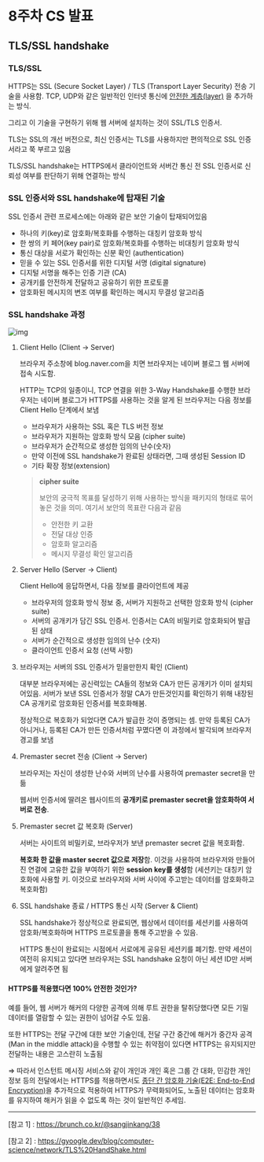 # 8주차 CS 발표

## TLS/SSL handshake

### TLS/SSL

HTTPS는 SSL (Secure Socket Layer) / TLS (Transport Layer Security) 전송 기술을 사용함. TCP, UDP와 같은 일반적인 인터넷 통신에 <u>안전한 계층(layer)</u> 을 추가하는 방식.

그리고 이 기술을 구현하기 위해 웹 서버에 설치하는 것이 SSL/TLS 인증서.

TLS는 SSL의 개선 버전으로, 최신 인증서는 TLS를 사용하지만 편의적으로 SSL 인증서라고 쭉 부르고 있음

TLS/SSL handshake는 HTTPS에서 클라이언트와 서버간 통신 전 SSL 인증서로 신뢰성 여부를 판단하기 위해 연결하는 방식



### SSL 인증서와 SSL handshake에 탑재된 기술

SSL 인증서 관련 프로세스에는 아래와 같은 보안 기술이 탑재되어있음

- 하나의 키(key)로 암호화/복호화를 수행하는 대칭키 암호화 방식
- 한 쌍의 키 페어(key pair)로 암호화/복호화를 수행하는 비대칭키 암호화 방식
- 통신 대상을 서로가 확인하는 신분 확인 (authentication)
- 믿을 수 있는 SSL 인증서를 위한 디지털 서명 (digital signature)
- 디지털 서명을 해주는 인증 기관 (CA)
- 공개키를 안전하게 전달하고 공유하기 위한 프로토콜
- 암호화된 메시지의 변조 여부를 확인하는 메시지 무결성 알고리즘



### SSL handshake 과정

![img](https://t1.daumcdn.net/brunch/service/user/JqQ/image/lhPVlfrjDBwbTZ-ooFmx1qAgyBw)

1. Client Hello (Client → Server)

   브라우저 주소창에 blog.naver.com을 치면 브라우저는 네이버 블로그 웹 서버에 접속 시도함. 

   HTTP는 TCP의 일종이니, TCP 연결을 위한 3-Way Handshake를 수행한 브라우저는 네이버 블로그가 HTTPS를 사용하는 것을 알게 된 브라우저는 다음 정보를 Client Hello 단계에서 보냄

   - 브라우저가 사용하는 SSL 혹은 TLS 버전 정보
   - 브라우저가 지원하는 암호화 방식 모음 (cipher suite)
   - 브라우저가 순간적으로 생성한 임의의 난수(숫자)
   - 만약 이전에 SSL handshake가 완료된 상태라면, 그때 생성된 Session ID
   - 기타 확장 정보(extension)

   > **cipher suite**
   >
   > 보안의 궁극적 목표를 달성하기 위해 사용하는 방식을 패키지의 형태로 묶어놓은 것을 의미. 여기서 보안의 목표란 다음과 같음
   >
   > - 안전한 키 교환
   > - 전달 대상 인증
   > - 암호화 알고리즘
   > - 메시지 무결성 확인 알고리즘

2. Server Hello (Server → Client)

   Client Hello에 응답하면서, 다음 정보를 클라이언트에 제공

   - 브라우저의 암호화 방식 정보 중, 서버가 지원하고 선택한 암호화 방식 (cipher suite)
   - 서버의 공개키가 담긴 SSL 인증서. 인증서는 CA의 비밀키로 암호화되어 발급된 상태
   - 서버가 순간적으로 생성한 임의의 난수 (숫자)
   - 클라이언트 인증서 요청 (선택 사항)

3. 브라우저는 서버의 SSL 인증서가 믿을만한지 확인 (Client)

   대부분 브라우저에는 공신력있는 CA들의 정보와 CA가 만든 공개키가 이미 설치되어있음. 서버가 보낸 SSL 인증서가 정말 CA가 만든것인지를 확인하기 위해 내장된 CA 공개키로 암호화된 인증서를 복호화해봄. 	

   정상적으로 복호화가 되었다면 CA가 발급한 것이 증명되는 셈. 만약 등록된 CA가 아니거나, 등록된 CA가 만든 인증서처럼 꾸몄다면 이 과정에서 발각되며 브라우저 경고를 보냄

4. Premaster secret 전송 (Client → Server)

   브라우저는 자신이 생성한 난수와 서버의 난수를 사용하여 premaster secret을 만듦

   웹서버 인증서에 딸려온 웹사이트의 **공개키로 premaster secret을 암호화하여 서버로 전송**. 

5. Premaster secret 값 복호화 (Server)

   서버는 사이트의 비밀키로, 브라우저가 보낸 premaster secret 값을 복호화함.

   **복호화 한 값을 master secret 값으로 저장**함. 이것을 사용하여 브라우저와 만들어진 연결에 고유한 값을 부여하기 위한 **session key를 생성**함 (세션키는 대칭키 암호화에 사용할 키. 이것으로 브라우저와 서버 사이에 주고받는 데이터를 암호화하고 복호화함)

6. SSL handshake 종료 / HTTPS 통신 시작 (Server & Client)

   SSL handshake가 정상적으로 완료되면, 웹상에서 데이터를 세션키를 사용하여 암호화/복호화하며 HTTPS 프로토콜을 통해 주고받을 수 있음. 

   HTTPS 통신이 완료되는 시점에서 서로에게 공유된 세션키를 폐기함. 만약 세션이 여전히 유지되고 있다면 브라우저는 SSL handshake 요청이 아닌 세션 ID만 서버에게 알려주면 됨



#### HTTPS를 적용했다면 100% 안전한 것인가?

예를 들어, 웹 서버가 해커의 다양한 공격에 의해 루트 권한을 탈취당했다면 모든 기밀 데이터를 열람할 수 있는 권한이 넘어갈 수도 있음. 

또한 HTTPS는 전달 구간에 대한 보안 기술인데, 전달 구간 중간에 해커가 중간자 공격(Man in the middle attack)을 수행할 수 있는 취약점이 있다면 HTTPS는 유지되지만 전달하는 내용은 고스란히 노출됨

⇒ 따라서 인스턴트 메시징 서비스와 같이 개인과 개인 혹은 그룹 간 대화, 민감한 개인 정보 등의 전달에서는 HTTPS를 적용하면서도 <u>종단 간 암호화 기술(E2E: End-to-End Encryption)</u>을 추가적으로 적용하여 HTTPS가 무력화되어도, 노출된 데이터는 암호화를 유지하여 해커가 읽을 수 없도록 하는 것이 일반적인 추세임.



---

[참고 1] : <https://brunch.co.kr/@sangjinkang/38>

[참고 2] : <https://gyoogle.dev/blog/computer-science/network/TLS%20HandShake.html>
